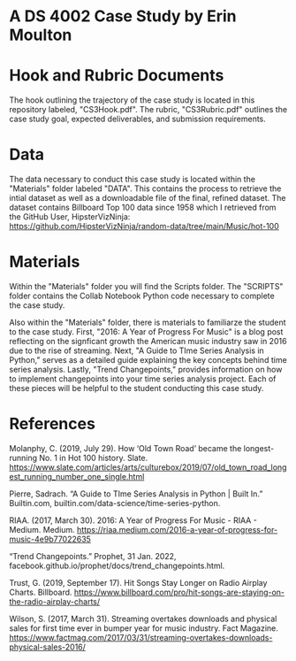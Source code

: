 # A DS 4002 Case Study by Erin Moulton 
# Hook and Rubric Documents
The hook outlining the trajectory of the case study is located in this repository labeled, "CS3Hook.pdf". The rubric, "CS3Rubric.pdf" outlines the case study goal, expected deliverables, and submission requirements.

# Data 
The data necessary to conduct this case study is located within the "Materials" folder labeled "DATA". This contains the process to retrieve the intial dataset as well as a downloadable file of the final, refined dataset. The dataset contains Billboard Top 100 data since 1958 which I retrieved from the GitHub User, HipsterVizNinja: https://github.com/HipsterVizNinja/random-data/tree/main/Music/hot-100 

# Materials 

Within the "Materials" folder you will find the Scripts folder. The "SCRIPTS" folder contains the Collab Notebook Python code necessary to complete the case study. 

Also within the "Materials" folder, there is materials to familiarze the student to the case study. First, "2016: A Year of Progress For Music" is a blog post reflecting on the signficant growth the American music industry saw in 2016 due to the rise of streaming. Next, "A Guide to TIme Series Analysis in Python," serves as a detailed guide explaining the key concepts behind time series analysis. Lastly, "Trend Changepoints," provides information on how to implement changepoints into your time series analysis project. Each of these pieces will be helpful to the student conducting this case study. 

# References

Molanphy, C. (2019, July 29). How ‘Old Town Road’ became the longest-running No. 
1 in Hot 100 history. Slate.     https://www.slate.com/articles/arts/culturebox/2019/07/old_town_road_longest_running_number_one_single.html

Pierre, Sadrach. “A Guide to TIme Series Analysis in Python | Built In.”   
Builtin.com, builtin.com/data-science/time-series-python.

RIAA. (2017, March 30). 2016: A Year of Progress For Music - RIAA - Medium. Medium. https://riaa.medium.com/2016-a-year-of-progress-for-music-4e9b77022635

‌“Trend Changepoints.” Prophet, 31 Jan. 2022, facebook.github.io/prophet/docs/trend_changepoints.html.

Trust, G. (2019, September 17). Hit Songs Stay Longer on Radio Airplay Charts. Billboard. https://www.billboard.com/pro/hit-songs-are-staying-on-the-radio-airplay-charts/‌

Wilson, S. (2017, March 31). Streaming overtakes downloads and physical sales for first time ever in bumper year for music industry. Fact Magazine. https://www.factmag.com/2017/03/31/streaming-overtakes-downloads-physical-sales-2016/
